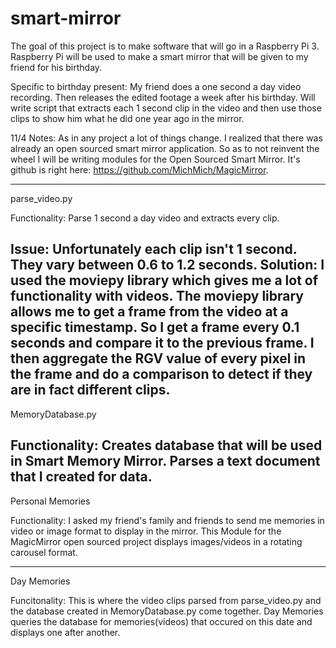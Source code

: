 # smart-mirror

The goal of this project is to make software that will go in a Raspberry Pi 3. Raspberry Pi will be used to make a smart mirror that will be given to my friend for his birthday. 

Specific to birthday present:
    My friend does a one second a day video recording. Then releases the edited footage a week after his birthday. Will write script that extracts each 1 second clip in the video and then use those clips to show him what he did one year ago in the mirror.

11/4 Notes:
    As in any project a lot of things change. I realized that there was already an open sourced smart mirror application. So as to not reinvent the wheel I will be writing modules for the Open Sourced Smart Mirror. It's github is right here: https://github.com/MichMich/MagicMirror.
    
-----------------------------
parse_video.py 

Functionality: Parse 1 second a day video and extracts every clip. 

Issue: Unfortunately each clip isn't 1 second. They vary between 0.6 to 1.2 seconds.
Solution: I used the moviepy library which gives me a lot of functionality with videos. The moviepy library allows me to get a frame from the video at a specific timestamp. So I get a frame every 0.1 seconds and compare it to the previous frame. I then aggregate the RGV value of every pixel in the frame and do a comparison to detect if they are in fact different clips.
-----------------------------
MemoryDatabase.py

Functionality: Creates database that will be used in Smart Memory Mirror. Parses a text document that I created for data.
-----------------------------

Personal Memories

Functionality: I asked my friend's family and friends to send me memories in video or image format to display in the mirror. This Module for the MagicMirror open sourced project displays images/videos in a rotating carousel format.

-----------------------------

Day Memories

Funcitonality: This is where the video clips parsed from parse_video.py and the database created in MemoryDatabase.py come together. Day Memories queries the database for memories(videos) that occured on this date and displays one after another. 
